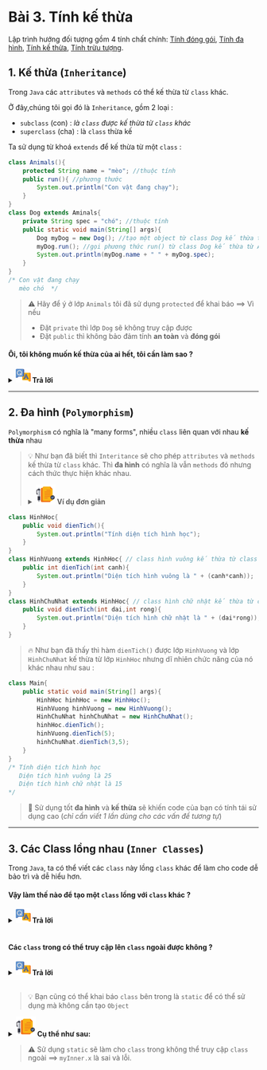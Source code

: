 <!-- ---
layout: Post
title: Giới thiệu về lập trình hướng đối tượng trong Java
subtitle: Lập trình hướng đối tượng với Java
author: Theanishtar
date: 2023-06-09
useHeaderImage: false
headerImage: /img/in-post/2020-10-07/header.jpg
headerMask: rgba(30, 69, 110, 0.61)
permalinkPattern: /ebook/java/java-oop/:slug/
tags:
  - Java OOP
---

Hướng đối tượng là phương pháp lập trình phổ biến nhất hiện nay!!! Cùng mình tìm hiểu về OOP trog bài viết này nhé  -->
<!-- more -->

# Bài 3. Tính kế thừa

Lập trình hướng đối tượng gồm 4 tính chất chính: [Tính đóng gói](), [Tính đa hình](), [Tính kế thừa](), [Tính trừu tượng]().

## 1. Kế thừa (`Inheritance`)

Trong `Java` các `attributes` và `methods` có thể kế thừa từ `class` khác.

Ở đây,chúng tôi gọi đó là `Inheritance`,  gồm 2 loại : 

- `subclass` (con) : *là `class` được kế thừa từ `class` khác*
- `superclass` (cha) : là `class` thừa kế

Ta sử dụng từ khoá `extends` để kế thừa từ một `class` : 

```java
class Animals(){
    protected String name = "mèo"; //thuộc tính
    public run(){ //phương thước
        System.out.println("Con vật đang chạy");
    }
}
class Dog extends Aminals{
    private String spec = "chó"; //thuộc tính
    public static void main(String[] args){
        Dog myDog = new Dog(); //tạo một object từ class Dog kế thừa từ Animals
        myDog.run(); //gọi phương thức run() từ class Dog kế thừa từ Animals
        System.out.println(myDog.name + " " + myDog.spec);
    }
}
/* Con vật đang chạy 
   mèo chó  */
```

> ⚠️ Hãy để ý ở lớp `Animals` tôi đã sử dụng `protected` để khai báo ==> Vì nếu 
> 
> - Đặt `private` thì lớp `Dog` sẽ không truy cập được
> - Đặt `public` thì không bảo đảm tính **an toàn** và **đóng gói**

#### Ôi, tôi không muốn kế thừa của ai hết, tôi cần làm sao ?

<details>
<summary><b><img src="https://raw.githubusercontent.com/Zenfection/Image/master/2021/02/01-13-25-05-Questions%20And%20Answers.png"> Trả lời
</b></summary>

<br>

Sử dụng từ khoá `final` quốc dân thôi !!!

```java
final class Animals{
    //...
}
class Dog extends Animals{ // Dòng này sẽ lỗi ngay lập tức
    //...
}
```

> 💡 Nếu bạn cố gắng kế thừa lớp `Animals` thì sẽ lỗi ngay !!!

</details>

---

## 2. Đa hình (`Polymorphism`)

`Polymorphism` có nghĩa là "many forms", nhiều `class` liên quan với nhau **kế thừa** nhau

> 💡 Như bạn đã biết thì `Interitance` sẽ cho phép `attributes` và `methods` kế thừa từ `class` khác. Thì **đa hình** có nghĩa là vẫn `methods` đó nhưng cách thức thực hiện khác nhau.
> 
> <details>
> <summary><b><img src="https://raw.githubusercontent.com/Zenfection/Image/master/2021/02/02-11-21-10-Assignment.png"> Ví dụ đơn giản</b></summary>
> 
> <br>
> 
> 🔥 Hiểu đơn giản, cũng là hàm `dientich()` để tính **diện tích**, nhưng nếu bạn nhập thông số của **hình vuông** nó sẽ ra **diện tích hình vuông**, nhập thông số **hình chữ nhật** thì sẽ ra **diện tích hình chữ nhật**
> 
> </details>

```java
class HinhHoc{
    public void dienTich(){
        System.out.println("Tính diện tích hình học");
    }
}
class HinhVuong extends HinhHoc{ // class hình vuông kế thừa từ class hình học
    public int dienTich(int canh){ 
        System.out.println("Diện tích hình vuông là " + (canh*canh));
    }
}
class HinhChuNhat extends HinhHoc{ // class hình chữ nhật kế thừa từ class hình học
    public void dienTich(int dai,int rong){
        System.out.println("Diện tích hình chữ nhật là " + (dai*rong));
    }
}
```

> 🔥 Như bạn đã thấy thì hàm `dienTich()` được lớp `HinhVuong` và lớp `HinhChuNhat` kế thừa từ lớp `HinhHoc` nhưng dĩ nhiên chức năng của nó khác nhau như sau : 

```java
class Main{
    public static void main(String[] args){
        HinhHoc hinhHoc = new HinhHoc();
        HinhVuong hinhVuong = new HinhVuong();
        HinhChuNhat hinhChuNhat = new HinhChuNhat();
        hinhHoc.dienTich();
        hinhVuong.dienTich(5);
        hinhChuNhat.dienTich(3,5);
    }
}
/* Tính diện tích hình học
   Diện tích hình vuông là 25
   Diện tích hình chữ nhật là 15
*/
```

> 🚀 Sử dụng tốt **đa hình** và **kế thừa** sẽ khiến code của bạn có tính tái sử dụng cao (*chỉ cần viết 1 lần dùng cho các vấn đề tương tự*)

---

## 3. Các Class lồng nhau (`Inner Classes`)

Trong `Java`, ta có thể viết các `class` này lồng `class` khác để làm cho code dễ bảo trì và dễ hiểu hơn.

#### Vậy làm thế nào để tạo một `class` lồng với `class` khác ?

<details>
<summary><b><img src="https://raw.githubusercontent.com/Zenfection/Image/master/2021/02/01-13-25-05-Questions%20And%20Answers.png"> Trả lời</b></summary>

<br>

Hãy tạo một `Object` của `class` ngoài, sau đó tạo một `Object` của `class` trong, như sau : 

```java
class lopNgoai{
    int x = 10;
    class lopTrong{
        int y = 5;
    }
}
public class Main{
    public static void main(String[] args){
        lopNgoai myOuter = new lopNgoai();
        lopNgoai.lopTrong myInner = myOuter.new lopTrong();
        System.out.println(myInner.y + myOuter.x);
    }
}
// output : 15 (5 + 10)
```

> 💡 Như bạn đã thấy thì thì lớp `lopTrong` nằm trong lớp `lopNgoai`, vì thế chúng ta cũng có cách khai báo như trên.

</details>

<br>

#### Các `class` trong có thể truy cập lên `class` ngoài được không ?

<details>
<summary><b><img src="https://raw.githubusercontent.com/Zenfection/Image/master/2021/02/01-13-25-05-Questions%20And%20Answers.png"> Trả lời</b></summary>

<br>

Dĩ nhiên là được, vì đó là lợi thế của việc sử dụng `Inner Classes`, như sau : 

```java
class lopNgoai{
    int x = 10;
    class lopTrong{
        public int myInnerMethod(){
            return x;
        }
    }
}

public class Main{
    public static void main(String[] args){
        lopNgoai myOuter = new lopNgoai();
        lopNgoai.lopTrong myInner = myOuter.new lopTrong();
        System.out.println(myInner.myInnerMethod());
    }
}
// output : 10
```

</details>

<br>

> 💡 Bạn cũng có thể khai báo `class` bên trong là `static` để có thể sử dụng mà không cần tạo `Object`

<details>
<summary><b><img src="https://raw.githubusercontent.com/Zenfection/Image/master/2021/02/02-11-21-10-Assignment.png"> Cụ thể như sau:</b></summary>

```java
class lopNgoai{
    int x = 10;
    static class lopTrong{
        int y = 5;
    }
}

public class Main{
    public static void main(String[] args){
        lopNgoai.lopTrong myInner = new lopNgoai.lopTrong();
        System.out.println(myInner.y);
    }
}
// output : 5
```

</details>

> ⚠️  Sử dụng `static` sẽ làm cho `class` trong không thể truy cập `class` ngoài ==> `myInner.x` là sai và lỗi.
